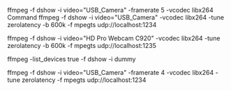 ffmpeg -f dshow -i video="USB_Camera" -framerate 5 -vcodec libx264
 Command
 ffmpeg -f dshow -i video="USB_Camera" -vcodec libx264 -tune zerolatency -b 600k -f mpegts udp://localhost:1234

 ffmpeg -f dshow -i video="HD Pro Webcam C920" -vcodec libx264 -tune zerolatency -b 600k -f mpegts udp://localhost:1235


 ffmpeg -list_devices true -f dshow -i dummy

 ffmpeg -f dshow -i video="USB_Camera" -framerate 4 -vcodec libx264 -tune zerolatency -f mpegts udp://localhost:1234